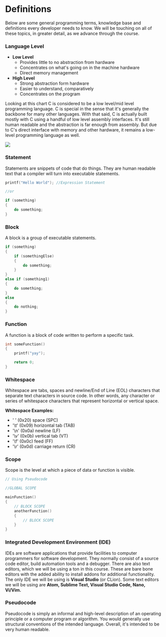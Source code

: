# Definitions

Below are some general programming terms, knowledge base and definitions every developer needs to know. We will be touching on all of these topics, in greater detail, as we advance through the course. 

### Language Level

* **Low Level**
  * Provides little to no abstraction from hardware
  * Concentrates on what's going on in the machine hardware
  * Direct memory management
* **High Level**
  * Strong abstraction form hardware
  * Easier to understand, comparatively
  * Concentrates on the program

Looking at this chart C is considered to be a low level/mid level programming language. C is special in the sense that it's generally the backbone for many other languages. With that said, C is actually built mostly with C using a handful of low level assembly interfaces. It's still human readable and the abstraction is far enough from assembly. But due to C's direct interface with memory and other hardware, it remains a low-level programming language as well. 

![](/assets/image2.png)

### Statement

Statements are snippets of code that do things. They are human readable text that a compiler will turn into executable statements.

```c
printf("Hello World"); //Expression Statement

//or

if (something)
{
    do something;
}
```

### Block

A block is a group of executable statements.

```c
if (something)
{
    if (somethingElse)
    {
        do something;
    }
}
else if (something1)
{
    do something;
}
else
{
    do nothing;
}
```

### Function

A function is a block of code written to perform a specific task.

```c
int someFunction()
{
    printf("yay");

    return 0;
}
```

### Whitespace

Whitespace are tabs, spaces and newline/End of Line \(EOL\) characters that separate text characters in source code. In other words, any character or series of whitespace characters that represent horizontal or vertical space.

**Whitespace Examples:**

* ' ' \(0x20\) space \(SPC\)
* '\t' \(0x09\) horizontal tab \(TAB\)
* '\n' \(0x0a\) newline \(LF\)
* '\v' \(0x0b\) vertical tab \(VT\)
* '\f' \(0x0c\) feed \(FF\)
* '\r' \(0x0d\) carriage return \(CR\)

### Scope

Scope is the level at which a piece of data or function is visible.

```c
// Using Pseudocode

//GLOBAL SCOPE

mainFunction()
{
    // BLOCK SCOPE
    anotherFunction()
    {
        // BLOCK SCOPE
    }
}
```

### Integrated Development Environment \(IDE\)

IDEs are software applications that provide facilities to computer programmers for software development. They normally consist of a source code editor, build automation tools and a debugger. There are also text editors, which we will be using a ton in this course. These are bare bone editors with the added ability to install addons for additional functionality. The only IDE we will be using is **Visual Studio** (or CLion). Some text editors we will be using are **Atom, Sublime Text, Visual Studio Code, Nano, Vi/Vim.**

### Pseudocode

Pseudocode is simply an informal and high-level description of an operating principle or a computer program or algorithm. You would generally use structural conventions of the intended language. Overall, it's intended to be very human readable.

